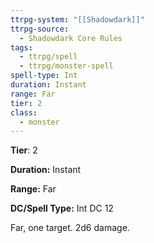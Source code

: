 ```yaml
---
ttrpg-system: "[[Shadowdark]]"
ttrpg-source:
  - Shadowdark Core Rules
tags:
  - ttrpg/spell
  - ttrpg/monster-spell
spell-type: Int
duration: Instant
range: Far
tier: 2
class:
  - monster
---
```

**Tier**: 2

**Duration:** Instant

**Range:** Far

**DC/Spell Type:** Int DC 12

Far, one target. 2d6 damage. 
